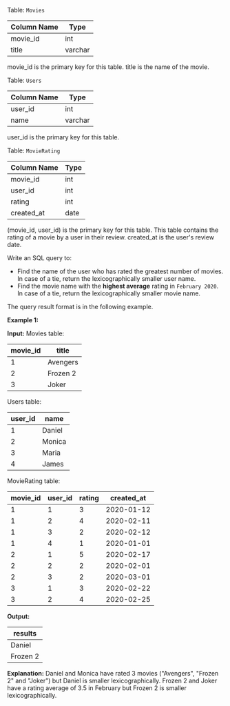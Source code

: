 ﻿
Table:  `Movies`

| Column Name   | Type    |
|-|-
| movie_id      | int     |
| title         | varchar |

movie_id is the primary key for this table.
title is the name of the movie.

Table:  `Users`


| Column Name   | Type    |
|-|-
| user_id       | int     |
| name          | varchar |

user_id is the primary key for this table.

Table:  `MovieRating`


| Column Name   | Type    |
|-|-
| movie_id      | int     |
| user_id       | int     |
| rating        | int     |
| created_at    | date    |

(movie_id, user_id) is the primary key for this table.
This table contains the rating of a movie by a user in their review.
created_at is the user's review date. 

Write an SQL query to:

-   Find the name of the user who has rated the greatest number of movies. In case of a tie, return the lexicographically smaller user name.
-   Find the movie name with the  **highest average**  rating in  `February 2020`. In case of a tie, return the lexicographically smaller movie name.

The query result format is in the following example.

**Example 1:**

**Input:** 
Movies table:

| movie_id    |  title       |
|-|-
| 1           | Avengers     |
| 2           | Frozen 2     |
| 3           | Joker        |

Users table:

| user_id     |  name        |
|-|-
| 1           | Daniel       |
| 2           | Monica       |
| 3           | Maria        |
| 4           | James        |

MovieRating table:

| movie_id    | user_id      | rating       | created_at  |
|-|-|-|-
| 1           | 1            | 3            | 2020-01-12  |
| 1           | 2            | 4            | 2020-02-11  |
| 1           | 3            | 2            | 2020-02-12  |
| 1           | 4            | 1            | 2020-01-01  |
| 2           | 1            | 5            | 2020-02-17  | 
| 2           | 2            | 2            | 2020-02-01  | 
| 2           | 3            | 2            | 2020-03-01  |
| 3           | 1            | 3            | 2020-02-22  | 
| 3           | 2            | 4            | 2020-02-25  | 

**Output:** 

| results      |
|-
| Daniel       |
| Frozen 2     |

**Explanation:** 
Daniel and Monica have rated 3 movies ("Avengers", "Frozen 2" and "Joker") but Daniel is smaller lexicographically.
Frozen 2 and Joker have a rating average of 3.5 in February but Frozen 2 is smaller lexicographically.
